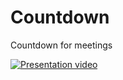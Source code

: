 # Countdown

Countdown for meetings

<a href="https://ariel-mn.github.io/countdown/static/img/presentation.mp4" title="Countdown presentation" target="_blank"><img src="https://ariel-mn.github.io/countdown/static/img/poster.png" alt="Presentation video" /></a>
